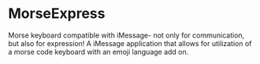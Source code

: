 # MorseExpress
Morse keyboard compatible with iMessage- not only for communication, but also for expression!
A iMessage application that allows for utilization of a morse code keyboard with an emoji language add on.
